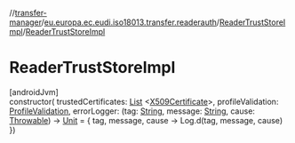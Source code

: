 //[transfer-manager](../../../index.md)/[eu.europa.ec.eudi.iso18013.transfer.readerauth](../index.md)/[ReaderTrustStoreImpl](index.md)/[ReaderTrustStoreImpl](-reader-trust-store-impl.md)

# ReaderTrustStoreImpl

[androidJvm]\
constructor(
trustedCertificates: [List](https://kotlinlang.org/api/latest/jvm/stdlib/kotlin-stdlib/kotlin.collections/-list/index.html)
&lt;[X509Certificate](https://developer.android.com/reference/kotlin/java/security/cert/X509Certificate.html)&gt;,
profileValidation: [ProfileValidation](../../eu.europa.ec.eudi.iso18013.transfer.readerauth.profile/-profile-validation/index.md),
errorLogger: (tag: [String](https://kotlinlang.org/api/latest/jvm/stdlib/kotlin-stdlib/kotlin/-string/index.html),
message: [String](https://kotlinlang.org/api/latest/jvm/stdlib/kotlin-stdlib/kotlin/-string/index.html),
cause: [Throwable](https://kotlinlang.org/api/latest/jvm/stdlib/kotlin-stdlib/kotlin/-throwable/index.html))
-&gt; [Unit](https://kotlinlang.org/api/latest/jvm/stdlib/kotlin-stdlib/kotlin/-unit/index.html) = { tag, message, cause
-&gt;
Log.d(tag, message, cause)
})
